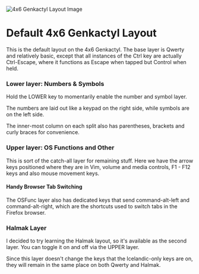 ![4x6 Genkactyl Layout Image](https://imgur.com/DzHskvW)

# Default 4x6 Genkactyl Layout

This is the default layout on the 4x6 Genkactyl. The base layer is Qwerty and relatively basic, except that all instances of the Ctrl key are actually Ctrl-Escape, where it functions as Escape when tapped but Control when held.

### Lower layer: Numbers & Symbols

Hold the LOWER key to momentarily enable the number and symbol layer. 

The numbers are laid out like a keypad on the right side, while symbols are on the left side.

The inner-most column on each split also has parentheses, brackets and curly braces for convenience.

### Upper layer: OS Functions and Other

This is sort of the catch-all layer for remaining stuff. Here we have the arrow keys positioned where they are in Vim, volume and media controls, F1 - F12 keys and also mouse movement keys.
 
#### Handy Browser Tab Switching

The OSFunc layer also has dedicated keys that send command-alt-left and command-alt-right, which are the shortcuts used to switch tabs in the Firefox browser.

### Halmak Layer
I decided to try learning the Halmak layout, so it's available as the second layer. You can toggle it on and off via the UPPER layer.

Since this layer doesn't change the keys that the Icelandic-only keys are on, they will remain in the same place on both Qwerty and Halmak.
